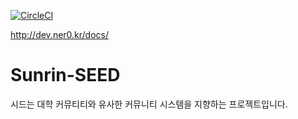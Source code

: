 [![CircleCI](https://circleci.com/gh/nerogit/sunrin-seed/tree/master.svg?style=svg)](https://circleci.com/gh/nerogit/sunrin-seed/tree/master)

http://dev.ner0.kr/docs/
# Sunrin-SEED
시드는 대학 커뮤티티와 유사한 커뮤니티 시스템을 지향하는 프로젝트입니다.
